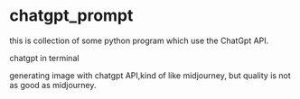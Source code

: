 # chatgpt_prompt

this is collection of some python program which use the ChatGpt API.

  chatgpt in terminal
  
  generating image with chatgpt API,kind of like midjourney, but quality is not as good as midjourney.
